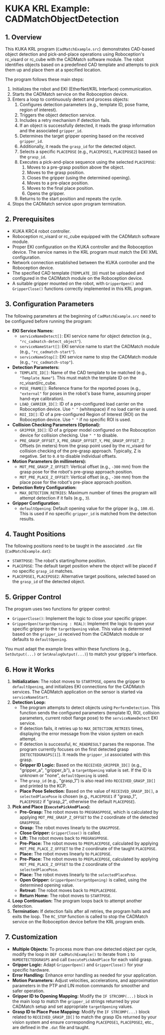 # KUKA KRL Example: CADMatchObjectDetection

## 1. Overview

This KUKA KRL program (`CadMatchExample.src`) demonstrates CAD-based object detection and pick-and-place operations using Roboception's rc_visard or rc_cube with the CADMatch software module. The robot identifies objects based on a predefined CAD template and attempts to pick them up and place them at a specified location.

The program follows these main steps:
1.  Initializes the robot and EKI (EtherNet/KRL Interface) communication.
2.  Starts the CADMatch service on the Roboception device.
3.  Enters a loop to continuously detect and process objects:
    1.  Configures detection parameters (e.g., template ID, pose frame, region of interest).
    2.  Triggers the object detection service.
    3.  Includes a retry mechanism if detection fails.
    4.  If an object is successfully detected, it reads the grasp information and the associated `gripper_id`.
    5.  Determines the target gripper opening based on the received `gripper_id`.
    6.  Additionally, it reads the `grasp_id` for the detected object.
    7.  Selects a specific `PLACEPOSE` (e.g., `PLACEPOSE1`, `PLACEPOSE2`) based on the `grasp_id`.
    8.  Executes a pick-and-place sequence using the selected `PLACEPOSE`:
        1.  Moves to a pre-grasp position above the object.
        2.  Moves to the grasp position.
        3.  Closes the gripper (using the determined opening).
        4.  Moves to a pre-place position.
        5.  Moves to the final place position.
        6.  Opens the gripper.
    9.  Returns to the start position and repeats the cycle.
4.  Stops the CADMatch service upon program termination.

## 2. Prerequisites

*   KUKA KRC4 robot controller.
*   Roboception rc_visard or rc_cube equipped with the CADMatch software module.
*   Proper EKI configuration on the KUKA controller and the Roboception device. The service names in the KRL program must match the EKI XML configuration.
*   Network connection established between the KUKA controller and the Roboception device.
*   The specified CAD template (`TEMPLATE_ID`) must be uploaded and configured in the CADMatch module on the Roboception device.
*   A suitable gripper mounted on the robot, with `GripperOpen()` and `GripperClose()` functions correctly implemented in this KRL program.

## 3. Configuration Parameters

The following parameters at the beginning of `CadMatchExample.src` need to be configured before running the program:

*   **EKI Service Names:**
    *   `serviceNameDetect[]`: EKI service name for object detection (e.g., `"rc_cadmatch-detect_object"`).
    *   `serviceNameStart[]`: EKI service name to start the CADMatch module (e.g., `"rc_cadmatch-start"`).
    *   `serviceNameStop[]`: EKI service name to stop the CADMatch module (e.g., `"rc_cadmatch-stop"`).
*   **Detection Parameters:**
    *   `TEMPLATE_ID[]`: Name of the CAD template to be matched (e.g., `"Template_Name"`). This must match the template ID on the rc_visard/rc_cube.
    *   `POSE_FRAME[]`: Reference frame for the reported poses (e.g., `"external"` for poses in the robot's base frame, assuming proper hand-eye calibration).
    *   `LOAD_CARRIER_ID[]`: ID of a pre-configured load carrier on the Roboception device. Use `" "` (whitespace) if no load carrier is used.
    *   `ROI_ID[]`: ID of a pre-configured Region of Interest (ROI) on the Roboception device. Use `" "` if no specific ROI is used.
*   **Collision Checking Parameters (Optional):**
    *   `GRIPPER_ID[]`: ID of a gripper model configured on the Roboception device for collision checking. Use `" "` to disable.
    *   `PRE_GRASP_OFFSET_X`, `PRE_GRASP_OFFSET_Y`, `PRE_GRASP_OFFSET_Z`: Offsets (in meters) from the grasp point used by the rc_visard for collision checking of the pre-grasp approach. Typically, Z is negative. Set to `0.0` to disable individual offsets.
*   **Motion Parameters (in millimeters):**
    *   `MOT_PRE_GRASP_Z_OFFSET`: Vertical offset (e.g., `-300` mm) from the grasp pose for the robot's pre-grasp approach position.
    *   `MOT_PRE_PLACE_Z_OFFSET`: Vertical offset (e.g., `-300` mm) from the place pose for the robot's pre-place approach position.
*   **Detection Retry Configuration:**
    *   `MAX_DETECTION_RETRIES`: Maximum number of times the program will attempt detection if it fails (e.g., `3`).
*   **Gripper Configuration:**
    *   `defaultOpening`: Default opening value for the gripper (e.g., `100.0`). This is used if no specific `gripper_id` is matched from the detection results.

## 4. Taught Positions

The following positions need to be taught in the associated `.dat` file (`CadMatchExample.dat`):

*   `STARTPOSE`: The robot's starting/home position.
*   `PLACEPOSE`: The default target position where the object will be placed if no specific `grasp_id` matches.
*   `PLACEPOSE1`, `PLACEPOSE2`: Alternative target positions, selected based on the `grasp_id` of the detected object.

## 5. Gripper Control

The program uses two functions for gripper control:

*   `GripperClose()`: Implement the logic to close your specific gripper.
*   `GripperOpen(targetOpening : REAL)`: Implement the logic to open your specific gripper to the `targetOpening` value. This value is determined based on the `gripper_id` received from the CADMatch module or defaults to `defaultOpening`.

You must adapt the example lines within these functions (e.g., `SetOutput(...)` or `SetAnalogOutput(...)`) to match your gripper's interface.

## 6. How it Works

1.  **Initialization:** The robot moves to `STARTPOSE`, opens the gripper to `defaultOpening`, and initializes EKI connections for the CADMatch services. The CADMatch application on the sensor is started via `serviceNameStart`.
2.  **Detection Loop:**
    *   The program attempts to detect objects using `PerformDetection`. This function sends the configured parameters (template ID, ROI, collision parameters, current robot flange pose) to the `serviceNameDetect` EKI service.
    *   If detection fails, it retries up to `MAX_DETECTION_RETRIES` times, displaying the error message from the vision system on each attempt.
    *   If detection is successful, `RC_READRESULT` parses the response. The program currently focuses on the first detected grasp (`DETECTEDGRASPS[1]`). It reads the `gripper_id` associated with this grasp.
    *   **Gripper ID Logic:** Based on the `RECEIVED_GRIPPER_ID[]` (e.g., "gripper_a", "gripper_b"), a `targetOpening` value is set. If the ID is unknown or "none", `defaultOpening` is used.
    *   The `grasp_id` (e.g., "grasp_1") is also read into `RECEIVED_GRASP_ID[]` and printed to the KCP.
    *   **Place Pose Selection:** Based on the value of `RECEIVED_GRASP_ID[]`, a `selectedPlacePose` is chosen (e.g., `PLACEPOSE1` if "grasp_1", `PLACEPOSE2` if "grasp_2", otherwise the default `PLACEPOSE`).
3.  **Pick and Place (`ExecutePickAndPlace`):**
    *   **Pre-Grasp:** The robot moves to `PREGRASPPOSE`, which is calculated by applying `MOT_PRE_GRASP_Z_OFFSET` to the `Z` coordinate of the detected `GRASPPOSE`.
    *   **Grasp:** The robot moves linearly to the `GRASPPOSE`.
    *   **Close Gripper:** `GripperClose()` is called.
    *   **Lift:** The robot moves back to `PREGRASPPOSE`.
    *   **Pre-Place:** The robot moves to `PREPLACEPOSE`, calculated by applying `MOT_PRE_PLACE_Z_OFFSET` to the `Z` coordinate of the taught `PLACEPOSE`.
    *   **Place:** The robot moves linearly to `PLACEPOSE`.
    *   **Pre-Place:** The robot moves to `PREPLACEPOSE`, calculated by applying `MOT_PRE_PLACE_Z_OFFSET` to the `Z` coordinate of the `selectedPlacePose`.
    *   **Place:** The robot moves linearly to the `selectedPlacePose`.
    *   **Open Gripper:** `GripperOpen(targetOpening)` is called, using the determined opening value.
    *   **Retreat:** The robot moves back to `PREPLACEPOSE`.
    *   **Return Home:** The robot moves to `STARTPOSE`.
4.  **Loop Continuation:** The program loops back to attempt another detection.
5.  **Termination:** If detection fails after all retries, the program halts and exits the loop. The `RC_STOP` function is called to stop the CADMatch service on the Roboception device before the KRL program ends.

## 7. Customization

*   **Multiple Objects:** To process more than one detected object per cycle, modify the loop in `DEF CadMatchExample()` to iterate from `1` to `NUMDETECTEDGRASPS` and call `ExecutePickAndPlace` for each valid grasp.
*   **Gripper Logic:** Adapt `GripperOpen()` and `GripperClose()` for your specific hardware.
*   **Error Handling:** Enhance error handling as needed for your application.
*   **Motion Parameters:** Adjust velocities, accelerations, and approximation parameters in the PTP and LIN motion commands for smoother and safer operation.
*   **Gripper ID to Opening Mapping:** Modify the `IF STRCOMP(...)` block in the main loop to match the `gripper_id` strings returned by your CADMatch setup and set appropriate `targetOpening` values.
*   **Grasp ID to Place Pose Mapping:** Modify the `IF STRCOMP(...)` block related to `RECEIVED_GRASP_ID[]` to match the grasp IDs returned by your vision system and ensure corresponding `PLACEPOSE1`, `PLACEPOSE2`, etc., are defined in the `.dat` file and taught. 